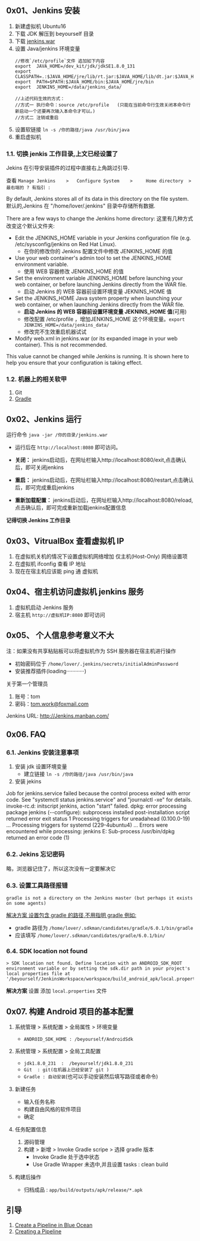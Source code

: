 ## 0x01、Jenkins 安装
1. 新建虚拟机 Ubuntu16
2. 下载 JDK 解压到 beyourself 目录
3. 下载 [jenkins.war](https://jenkins.io/zh/doc/pipeline/tour/getting-started/)
4. 设置 Java/jenkins 环境变量 
    ```
    //修改`/etc/profile`文件 追加如下内容
    export  JAVA_HOME=/dev_kit/jdk/jdkSE1.8.0_131
    export  CLASSPATH=.:$JAVA_HOME/jre/lib/rt.jar:$JAVA_HOME/lib/dt.jar:$JAVA_HOME/lib/tools.jar
    export  PATH=$PATH:$JAVA_HOME/bin:$JAVA_HOME/jre/bin
    export  JENKINS_HOME=/data/jenkins_data/

    //上述代码生效的方式：
    //方式一 执行命令：source /etc/profile   (只能在当前命令行生效关闭本命令行新启动一个还要再次输入本命令才可以。)
    //方式二 注销或重启
    ```
5. 设置软链接 `ln -s /你的路径/java /usr/bin/java`
6. 重启虚拟机

### 1.1. 切换 jenkis 工作目录,上文已经设置了

Jekins 在引导安装插件的过程中直接右上角跳过引导.

查看 `Manage Jenkins    >   Configure System    >   	Home directory  >   最右端的 ? 有指引 :`

By default, Jenkins stores all of its data in this directory on the file system.
默认的,Jenkins 在 "/home/lover/.jenkins" 目录中存储所有数据.

There are a few ways to change the Jenkins home directory:
这里有几种方式改变这个默认文件夹:

- Edit the JENKINS_HOME variable in your Jenkins configuration file (e.g. /etc/sysconfig/jenkins on Red Hat Linux).
    - 在你的修改你的 Jenkins 配置文件中修改 JENKINS_HOME 的值
- Use your web container's admin tool to set the JENKINS_HOME environment variable.
    - 使用 WEB 容器修改 JENKINS_HOME 的值
- Set the environment variable JENKINS_HOME before launching your web container, or before launching Jenkins directly from the WAR file.
    - 启动 Jenkins 的 WEB 容器前设置环境变量 JEKNINS_HOME 值
- Set the JENKINS_HOME Java system property when launching your web container, or when launching Jenkins directly from the WAR file.
    - **启动 Jenkins 的 WEB 容器前设置环境变量 JEKNINS_HOME 值**(可用)
    - 修改配置 /etc/profile ，增加JENKINS_HOME 这个环境变量。`export JENKINS_HOME=/data/jenkins_data/`
    - 修改完不生效重启机器试试
- Modify web.xml in jenkins.war (or its expanded image in your web container). This is not recommended.

This value cannot be changed while Jenkins is running.
It is shown here to help you ensure that your configuration is taking effect.


### 1.2. 机器上的相关软甲
1. Git
2. [Gradle](https://gradle.org/install/)





##  0x02、Jenkins 运行
运行命令 `java -jar /你的目录/jenkins.war`
- 运行后在  `http://localhost:8080` 即可访问。

- **关闭：** jenkins启动后，在网址栏输入http://localhost:8080/exit,点击确认后，即可关闭jenkins
- **重启：** jenkins启动后，在网址栏输入http://localhost:8080/restart,点击确认后，即可完成重启jenkins
- **重新加载配置：** jenkins启动后，在网址栏输入http://localhost:8080/reload,点击确认后，即可完成重新加载jenkins配置信息

**记得切换 Jenkins 工作目录**

## 0x03、VitrualBox 查看虚拟机 IP
1. 在虚拟机关机的情况下设置虚拟机网络增加 仅主机(Host-Only) 网络设置项
2. 在虚拟机 ifconfig 查看 IP 地址
3. 现在在宿主机应该能 ping 通 虚拟机

## 0x04、宿主机访问虚拟机 jenkins 服务
1. 虚拟机启动 Jenkins 服务
2. 宿主机 `http://虚拟机IP:8080` 即可访问

## 0x05、 个人信息参考意义不大
注：如果没有共享粘贴板可以将虚拟机作为 SSH 服务器在宿主机进行操作
- 初始密码位于 `/home/lover/.jenkins/secrets/initialAdminPassword`
- 安装推荐插件(loading············)

关于第一个管理员
1. 账号：tom
2. 密码：tom.work@foxmail.com

Jenkins URL: http://Jenkins.manban.com/


## 0x06. FAQ

### 6.1. Jenkins 安装注意事项
1. 安装 jdk 设置环境变量
    * 建立链接  `ln -s /你的路径/java /usr/bin/java`
2. 安装 jekins

Job for jenkins.service failed because the control process exited with error code. See "systemctl status jenkins.service" and "journalctl -xe" for details.
invoke-rc.d: initscript jenkins, action "start" failed.
dpkg: error processing package jenkins (--configure):
 subprocess installed post-installation script returned error exit status 1
Processing triggers for ureadahead (0.100.0-19) ...
Processing triggers for systemd (229-4ubuntu4) ...
Errors were encountered while processing:
 jenkins
E: Sub-process /usr/bin/dpkg returned an error code (1)


### 6.2. Jekins 忘记密码
略，浏览器记住了，所以这次没有一定要解决它

### 6.3. 设置工具路径报错
`gradle is not a directory on the Jenkins master (but perhaps it exists on some agents)`

[解决方案 设置包含 gradle 的路径,不用指明 gradle 例如:](https://issues.jenkins-ci.org/browse/JENKINS-30489?focusedCommentId=266360&page=com.atlassian.jira.plugin.system.issuetabpanels%3Acomment-tabpanel#comment-266360)
- gradle 路径为 `/home/lover/.sdkman/candidates/gradle/6.0.1/bin/gradle`
- 应该填写 `/home/lover/.sdkman/candidates/gradle/6.0.1/bin/`

### 6.4. SDK location not found
```
> SDK location not found. Define location with an ANDROID_SDK_ROOT environment variable or by setting the sdk.dir path in your project's local properties file at '/beyourself/JenkinsWorkspace/workspace/build_android_apk/local.properties'.
```

**解决方案** 设置 添加 `local.properties` 文件

## 0x07. 构建 Android 项目的基本配置
1. 系统管理 > 系统配置 > 全局属性 > 环境变量
    - `ANDROID_SDK_HOME : /beyourself/AndroidSdk`

2. 系统管理 > 系统配置 > 全局工具配置
    - `jdk1.8.0_231  :  /beyourself/jdk1.8.0_231`
    - `Git  : git(在机器上已经安装了 git )`
    - `Gradle : 自动安装`(也可以手动安装然后填写路径或者命令)

3. 新建任务
    - 输入任务名称
    - 构建自由风格的软件项目
    - 确定

4. 任务配置信息
    1. 源码管理
    2. 构建 > 新增 > Invoke Gradle scripe > 选择 gradle 版本
        - Invoke Gradle 处于选中状态
        - Use Gradle Wrapper 未选中,并且设置 tasks : clean build

5. 构建后操作
    - 归档成品 : `app/build/outputs/apk/release/*.apk`

## 引导
1. [Create a Pipeline in Blue Ocean ](https://jenkins.io/doc/tutorials/create-a-pipeline-in-blue-ocean/)
2. [Creating a Pipeline ](https://jenkins.io/doc/book/blueocean/creating-pipelines/)






